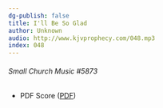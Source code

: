 ```yaml
---
dg-publish: false
title: I'll Be So Glad
author: Unknown
audio: http://www.kjvprophecy.com/048.mp3
index: 048
---
```


<h6>Small Church Music #5873</h6>
<ul>
 <li>PDF Score (<a href=""/media/fetch/186419"">PDF</a>)</li>
</ul>